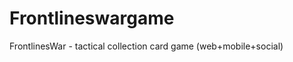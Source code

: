 Frontlineswargame
=================

FrontlinesWar - tactical collection card game (web+mobile+social)